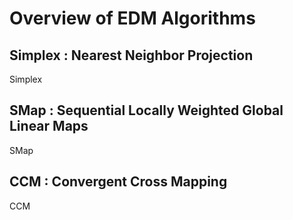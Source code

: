 # Overview of EDM Algorithms 

## Simplex : Nearest Neighbor Projection
Simplex 
## SMap : Sequential Locally Weighted Global Linear Maps
SMap 
## CCM : Convergent Cross Mapping
CCM 

